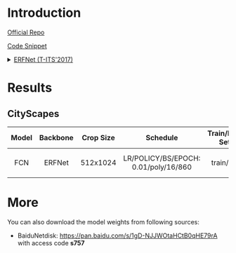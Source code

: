 # Introduction

<a href="https://github.com/Eromera/erfnet_pytorch">Official Repo</a>

<a href="https://github.com/SegmentationBLWX/sssegmentation/blob/main/ssseg/modules/models/backbones/erfnet.py">Code Snippet</a>

<details>
<summary align="left"><a href="https://ieeexplore.ieee.org/document/8063438">ERFNet (T-ITS'2017)</a></summary>

```latex
@article{romera2017erfnet,
    title={Erfnet: Efficient residual factorized convnet for real-time semantic segmentation},
    author={Romera, Eduardo and Alvarez, Jos{\'e} M and Bergasa, Luis M and Arroyo, Roberto},
    journal={IEEE Transactions on Intelligent Transportation Systems},
    volume={19},
    number={1},
    pages={263--272},
    year={2017},
    publisher={IEEE}
}
```

</details>


# Results

## CityScapes
| Model         | Backbone     | Crop Size  | Schedule                              | Train/Eval Set  | mIoU   | Download                                                                                                                                                                                                                                                                                                                                                                           |
| :-:           | :-:          | :-:        | :-:                                   | :-:             | :-:    | :-:                                                                                                                                                                                                                                                                                                                                                                                |
| FCN           | ERFNet       | 512x1024   | LR/POLICY/BS/EPOCH: 0.01/poly/16/860  | train/val       | 76.44% | [cfg](https://raw.githubusercontent.com/SegmentationBLWX/sssegmentation/main/ssseg/configs/fcn/fcn_erfnet_cityscapes.py) &#124; [model](https://github.com/SegmentationBLWX/modelstore/releases/download/ssseg_erfnet/fcn_erfnet_cityscapes_train.pth) &#124; [log](https://github.com/SegmentationBLWX/modelstore/releases/download/ssseg_erfnet/fcn_erfnet_cityscapes_train.log) |


# More
You can also download the model weights from following sources:
- BaiduNetdisk: https://pan.baidu.com/s/1gD-NJJWOtaHCtB0qHE79rA with access code **s757**